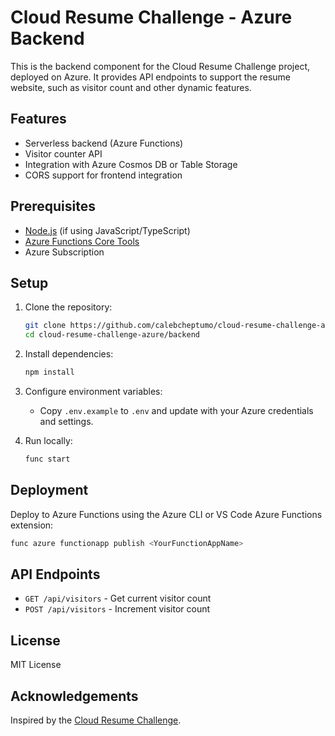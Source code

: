 # Cloud Resume Challenge - Azure Backend

This is the backend component for the Cloud Resume Challenge project, deployed on Azure. It provides API endpoints to support the resume website, such as visitor count and other dynamic features.

## Features

- Serverless backend (Azure Functions)
- Visitor counter API
- Integration with Azure Cosmos DB or Table Storage
- CORS support for frontend integration

## Prerequisites

- [Node.js](https://nodejs.org/) (if using JavaScript/TypeScript)
- [Azure Functions Core Tools](https://docs.microsoft.com/azure/azure-functions/functions-run-local)
- Azure Subscription

## Setup

1. Clone the repository:
   ```bash
   git clone https://github.com/calebcheptumo/cloud-resume-challenge-azure.git
   cd cloud-resume-challenge-azure/backend
   ```

2. Install dependencies:
   ```bash
   npm install
   ```

3. Configure environment variables:
   - Copy `.env.example` to `.env` and update with your Azure credentials and settings.

4. Run locally:
   ```bash
   func start
   ```

## Deployment

Deploy to Azure Functions using the Azure CLI or VS Code Azure Functions extension:

```bash
func azure functionapp publish <YourFunctionAppName>
```

## API Endpoints

- `GET /api/visitors` - Get current visitor count
- `POST /api/visitors` - Increment visitor count

## License

MIT License

## Acknowledgements

Inspired by the [Cloud Resume Challenge](https://cloudresumechallenge.dev/).
